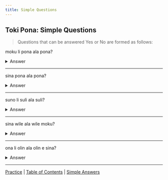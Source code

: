 ```yaml
---
title: Simple Questions
---
```


## Toki Pona: Simple Questions

> Questions that can be answered Yes or No are formed as follows:

moku li pona ala pona?
<details>
<summary>Answer</summary>

Is the food good? (the food is good not good)
</details>

---

sina pona ala pona?
<details>
<summary>Answer</summary>

Are you good?
</details>

---

suno li suli ala suli?
<details>
<summary>Answer</summary>

Is the sun large?
</details>

---

sina wile ala wile moku?
<details>
<summary>Answer</summary>

Do you want food?
</details>

---

ona li olin ala olin e sina?
<details>
<summary>Answer</summary>

Does he love you?
</details>

---

[Practice](27Practice.md) | [Table of Contents](toc.md) | [Simple Answers](29SimpleAnswers.md)
